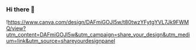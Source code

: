### Hi there 👋

<!--
**luuphuc6297/luuphuc6297** is a ✨ _special_ ✨ repository because its `README.md` (this file) appears on your GitHub profile.

Here are some ideas to get you started:

- 🔭 I’m currently working on ...
- 🌱 I’m currently learning ...
- 👯 I’m looking to collaborate on ...
- 🤔 I’m looking for help with ...
- 💬 Ask me about ...
- 📫 How to reach me: ...
- 😄 Pronouns: ...
-->
!https://www.canva.com/design/DAFmiGOJl5w/t80twzYFytgYVL7Jk9FWMQ/view?utm_content=DAFmiGOJl5w&utm_campaign=share_your_design&utm_medium=link&utm_source=shareyourdesignpanel

